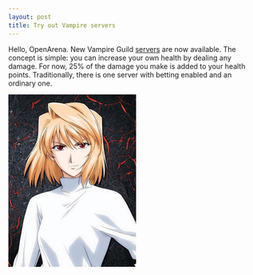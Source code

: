 ```yaml
---
layout: post
title: Try out Vampire servers
---
```


Hello, OpenArena.
New Vampire Guild [servers](/servers) are now available.
The concept is simple: you can increase your own health by dealing any damage.
For now, 25% of the damage you make is added to your health points.
Traditionally, there is one server with betting enabled and an ordinary one.

<img src="/arcueid.jpg" width="256px" height="345px"/>
